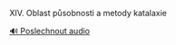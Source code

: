 
XIV. Oblast působnosti a metody katalaxie

[🔊 Poslechnout audio](/data/7-paragraphs/audio/chapter_47/para_007-XIV-Oblast-psobnosti-a-metody-katalaxie.mp3)
